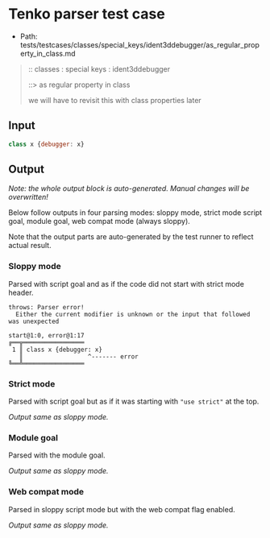 # Tenko parser test case

- Path: tests/testcases/classes/special_keys/ident3ddebugger/as_regular_property_in_class.md

> :: classes : special keys : ident3ddebugger
>
> ::> as regular property in class
>
> we will have to revisit this with class properties later

## Input

`````js
class x {debugger: x}
`````

## Output

_Note: the whole output block is auto-generated. Manual changes will be overwritten!_

Below follow outputs in four parsing modes: sloppy mode, strict mode script goal, module goal, web compat mode (always sloppy).

Note that the output parts are auto-generated by the test runner to reflect actual result.

### Sloppy mode

Parsed with script goal and as if the code did not start with strict mode header.

`````
throws: Parser error!
  Either the current modifier is unknown or the input that followed was unexpected

start@1:0, error@1:17
╔══╦═════════════════
 1 ║ class x {debugger: x}
   ║                  ^------- error
╚══╩═════════════════

`````

### Strict mode

Parsed with script goal but as if it was starting with `"use strict"` at the top.

_Output same as sloppy mode._

### Module goal

Parsed with the module goal.

_Output same as sloppy mode._

### Web compat mode

Parsed in sloppy script mode but with the web compat flag enabled.

_Output same as sloppy mode._
